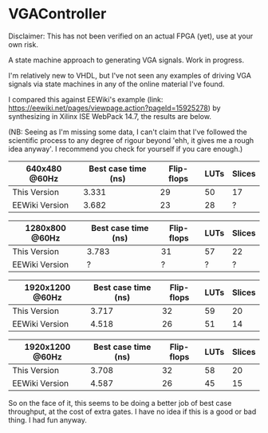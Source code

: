 # VGAController
Disclaimer: This has not been verified on an actual FPGA (yet), use at your own risk.

A state machine approach to generating VGA signals. Work in progress.

I'm relatively new to VHDL, but I've not seen any examples of driving VGA signals via state machines in any of the online material I've found.

I compared this against EEWiki's example (link: https://eewiki.net/pages/viewpage.action?pageId=15925278) by synthesizing in Xilinx ISE WebPack 14.7, the results are below.

(NB: Seeing as I'm missing some data, I can't claim that I've followed the scientific process to any degree of rigour beyond 'ehh, it gives me a rough idea anyway'. I recommend you check for yourself if you care enough.)

| 640x480 @60Hz | Best case time (ns) | Flip-flops | LUTs | Slices |
| --- | --- | --- | --- | --- |
| This Version | 3.331 | 29 | 50 | 17 |
| EEWiki Version | 3.682 | 23 | 28 | ? |


| 1280x800 @60Hz | Best case time (ns) | Flip-flops | LUTs | Slices |
| --- | --- | --- | --- | --- |
| This Version | 3.783 | 31 | 57| 22 |
| EEWiki Version | ? | ? | ? | ? |


| 1920x1200 @60Hz | Best case time (ns) | Flip-flops | LUTs | Slices |
| --- | --- | --- | --- | --- |
| This Version | 3.717 | 32 | 59 | 20 |
| EEWiki Version | 4.518 | 26 | 51 | 14 |


| 1920x1200 @60Hz | Best case time (ns) | Flip-flops | LUTs | Slices |
| --- | --- | --- | --- | --- |
| This Version | 3.708 | 32 | 58 | 20 |
| EEWiki Version | 4.587 | 26 | 45 | 15 |


So on the face of it, this seems to be doing a better job of best case throughput, at the cost of extra gates. 
I have no idea if this is a good or bad thing. I had fun anyway.